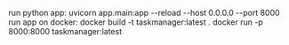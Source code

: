 run python app:
    uvicorn app.main:app --reload --host 0.0.0.0 --port 8000
run app on docker:
    docker build -t taskmanager:latest .
    docker run -p 8000:8000 taskmanager:latest
